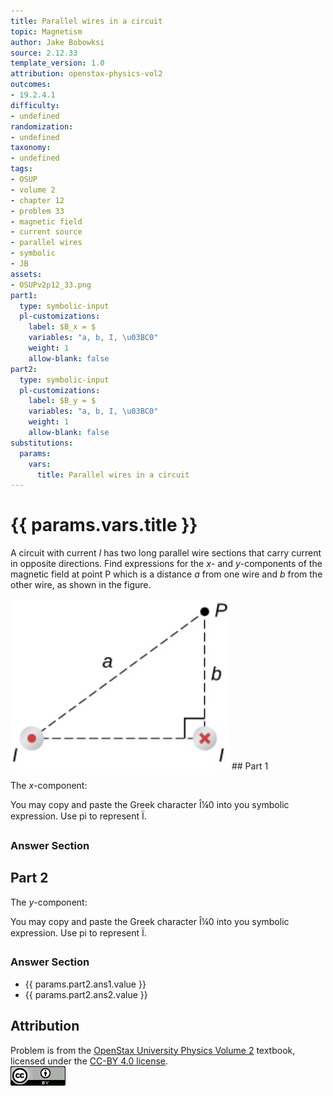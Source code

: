 ```yaml
---
title: Parallel wires in a circuit
topic: Magnetism
author: Jake Bobowksi
source: 2.12.33
template_version: 1.0
attribution: openstax-physics-vol2
outcomes:
- 19.2.4.1
difficulty:
- undefined
randomization:
- undefined
taxonomy:
- undefined
tags:
- OSUP
- volume 2
- chapter 12
- problem 33
- magnetic field
- current source
- parallel wires
- symbolic
- JB
assets:
- OSUPv2p12_33.png
part1:
  type: symbolic-input
  pl-customizations:
    label: $B_x = $
    variables: "a, b, I, \u03BC0"
    weight: 1
    allow-blank: false
part2:
  type: symbolic-input
  pl-customizations:
    label: $B_y = $
    variables: "a, b, I, \u03BC0"
    weight: 1
    allow-blank: false
substitutions:
  params:
    vars:
      title: Parallel wires in a circuit
---
```

# {{ params.vars.title }}
A circuit with current $I$ has two long parallel wire sections that carry current in opposite directions.
Find expressions for the $x$- and $y$-components of the magnetic field at point P which is a distance $a$ from one wire and $b$ from the other wire, as shown in the figure.

<img src="OSUPv2p12_33.png" width=350 alt="Parallel wires with currents in opposite directions">
## Part 1

The $x$-component:

You may copy and paste the Greek character Î¼0 into you symbolic expression.
Use pi to represent Ï.

### Answer Section
## Part 2

The $y$-component:

You may copy and paste the Greek character Î¼0 into you symbolic expression.
Use pi to represent Ï.

### Answer Section

- {{ params.part2.ans1.value }}
- {{ params.part2.ans2.value }}

## Attribution

Problem is from the [OpenStax University Physics Volume 2](https://openstax.org/details/books/university-physics-volume-2) textbook, licensed under the [CC-BY 4.0 license](https://creativecommons.org/licenses/by/4.0/).<br>![Image representing the Creative Commons 4.0 BY license.](https://raw.githubusercontent.com/firasm/bits/master/by.png)